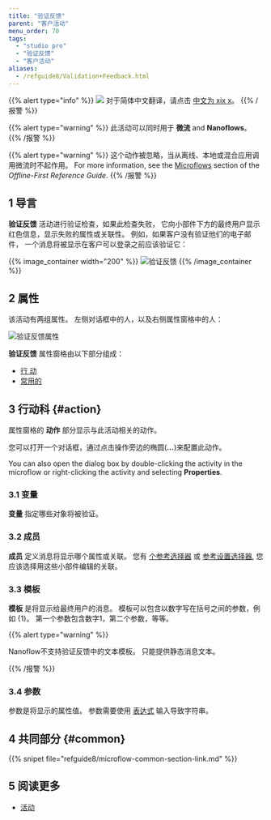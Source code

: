 ```yaml
---
title: "验证反馈"
parent: "客户活动"
menu_order: 70
tags:
  - "studio pro"
  - "验证反馈"
  - "客户活动"
aliases:
  - /refguide8/Validation+Feedback.html
---
```


{{% alert type="info" %}}
<img src="attachments/chinese-translation/china.png" style="display: inline-block; margin: 0" /> 对于简体中文翻译，请点击 [中文为 xix x](https://cdn.mendix.tencent-cloud.com/documentation/refguide8/validation-feedback.pdf)。
{{% /报警 %}}

{{% alert type="warning" %}}
此活动可以同时用于 **微流** and **Nanoflows**。
{{% /报警 %}}

{{% alert type="warning" %}}
这个动作被忽略，当从离线、本地或混合应用调用微流时不起作用。 For more information, see the [Microflows](offline-first#microflows) section of the *Offline-First Reference Guide*.
{{% /报警 %}}

## 1 导言

**验证反馈** 活动进行验证检查，如果此检查失败， 它向小部件下方的最终用户显示红色信息，显示失败的属性或关联性。 例如，如果客户没有验证他们的电子邮件， 一个消息将被显示在客户可以登录之前应该验证它：

{{% image_container width="200" %}}
![验证反馈](attachments/client-activities/validation-feedback.png)
{{% /image_container %}}

## 2 属性

该活动有两组属性。 左侧对话框中的人，以及右侧属性窗格中的人：

![验证反馈属性](attachments/client-activities/validation-feedback-properties.png)

**验证反馈** 属性窗格由以下部分组成：

* [行 动](#action)
* [常用的](#common)

## 3 行动科 {#action}

属性窗格的 **动作** 部分显示与此活动相关的动作。

您可以打开一个对话框，通过点击操作旁边的椭圆(**…**)来配置此动作。

You can also open the dialog box by double-clicking the activity in the microflow or right-clicking the activity and selecting **Properties**.

### 3.1 变量

**变量** 指定哪些对象将被验证。

### 3.2 成员

**成员** 定义消息将显示哪个属性或关联。 您有 [个参考选择器](reference-selector) 或 [参考设置选择器](reference-set-selector), 您应该选择用这些小部件编辑的关联。

### 3.3 模板

**模板** 是将显示给最终用户的消息。 模板可以包含以数字写在括号之间的参数，例如 {1}。 第一个参数包含数字1，第二个参数，等等。

{{% alert type="warning" %}}

Nanoflow不支持验证反馈中的文本模板。 只能提供静态消息文本。

{{% /报警 %}}

### 3.4 参数

参数是将显示的属性值。 参数需要使用 [表达式](expressions) 输入导致字符串。

## 4 共同部分 {#common}

{{% snipet file="refguide8/microflow-common-section-link.md" %}}

## 5 阅读更多

* [活动](活动)